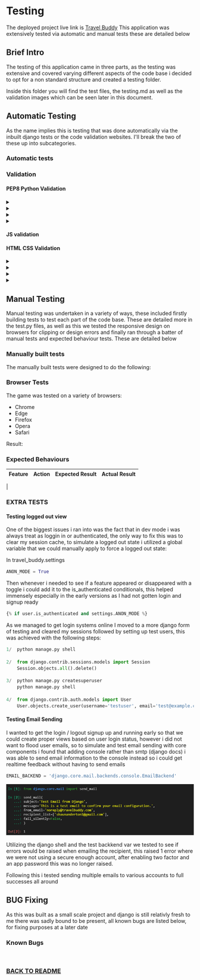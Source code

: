 # Testing

The deployed project live link is [Travel Buddy]()
This application was extensively tested via automatic and manual tests these are detailed below 


## Brief Intro
The testing of this application came in three parts, as the testing was extensive and covered varying different
aspects of the code base i decided to opt for a non standard structure and created a testing folder. 

Inside this folder you will find the test files, the testing.md as well as the validation images which
can be seen later in this document.


## Automatic Testing
As the name implies this is testing that was done automatically via the inbuilt django tests or 
the code validation websites. I'll break the two of these up into subcategories.

### Automatic tests


### Validation

#### PEP8 Python Validation

<details>
<summary><strong style="color:yellow"></strong></summary>

</details>

<details>
<summary><strong style="color:yellow"></strong></summary>

</details>

<details>
<summary><strong style="color:yellow"></strong></summary>

</details>

<details>
<summary><strong style="color:yellow"></strong></summary>

</details>

#### JS validation



#### HTML CSS Validation


<details>
<summary><strong style="color:green"></strong></summary>

</details>

<details>
<summary><strong style="color:green"></strong></summary>

</details>

<details>
<summary><strong style="color:green"></strong></summary>

</details>

<details>
<summary><strong style="color:green"></strong></summary>

</details>

## Manual Testing
Manual testing was undertaken in a variety of ways, these included firstly building tests
to test each part of the code base. These are detailed more in the test.py files, as well as
this we tested the responsive design on browsers for clipping or design errors and finally
ran through a batter of manual tests and expected behaviour tests. These are detailed below

### Manually built tests
The manually built tests were designed to do the following:

### Browser Tests
The game was tested on a variety of browsers:

- Chrome
- Edge
- Firefox
- Opera
- Safari

Result:


### Expected Behaviours

| **Feature**              | **Action**                                                                | **Expected Result**                         | **Actual Result** |
| ------------------------ | ------------------------------------------------------------------------- | ------------------------------------------- | ----------------- |
|


### EXTRA TESTS


#### Testing logged out view

One of the biggest issues i ran into was the fact that in dev mode i was always treat as loggin in or authenticated, the only way to fix this was to 
clear my session cache, to simulate a logged out state i utilized a global variable that we could manually apply to force a logged out state:

In travel_buddy.settings

```py
ANON_MODE = True
```

Then whenever i needed to see if a feature appeared or disappeared with a toggle i could add it to the is_authenticated conditionals, this 
helped immensely especially in the early versions as I had not gotten login and signup ready

```py
{% if user.is_authenticated and settings.ANON_MODE %}
```

As we managed to get login systems online I moved to a more django form of testing and cleared my sessions followed by setting up test users, this
was achieved with the following steps:

```py
1/  python manage.py shell

2/  from django.contrib.sessions.models import Session
    Session.objects.all().delete()

3/  python manage.py createsuperuser
    python manage.py shell

4/  from django.contrib.auth.models import User
    User.objects.create_user(username='testuser', email='test@example.com', password='password123')
```

#### Testing Email Sending

I wanted to get the login / logout signup up and running early so that we could create proper views based on user login status, however i did not
want to flood user emails, so to simulate and test email sending with core components i found that adding console rather than smtp (django docs)
i was able to send email information to the console instead so i could get realtime feedback without having to send emails 

```py
EMAIL_BACKEND = 'django.core.mail.backends.console.EmailBackend'
```

![alt text](test_images/django_shell_email_test.png)

Utilizing the django shell and the test backkend var we tested to see if errors would be raised when emailing the recipient, this 
raised 1 error where we were not using a secure enough account, after enabling two factor and an app password this was no longer 
raised.

Following this i tested sending multiple emails to various accounts to full successes all around

## BUG Fixing
As this was built as a small scale project and django is still relativly fresh to me there was
sadly bound to be present, all known bugs are listed below, for fixing purposes at a later date

### Known Bugs


<br>


### [BACK TO README](https://github.com/shaAnder/travel_buddy/blob/main/README.md)

